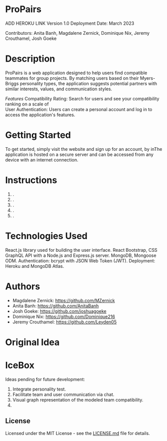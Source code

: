 # ProPairs
ADD HEROKU LINK
Version 1.0
Deployment Date: March 2023

Contributors: Anita Banh, Magdalene Zernick, Dominique Nix, Jeremy Crouthamel, Josh Goeke
 

# Description

ProPairs is a web application designed to help users find compatible teammates for group projects. By matching users based on their Myers-Briggs personality types, the application suggests potential partners with similar interests, values, and communication styles.

*Features*
Compatibility Rating: Search for users and see your compatibility ranking on a scale of  
User Authentication: Users can create a personal account and log in to access the application's features.

# Getting Started

To get started, simply visit the website and sign up for an account, by inThe application is hosted on a secure server and can be accessed from any device with an internet connection.

# Instructions

1. .
2. .
3. . 
4. .
5. .

# Technologies Used

React.js library used for building the user interface.
React Bootstrap, CSS
GraphQL API with a Node.js and Express.js server.
MongoDB, Mongoose ODM.
Authentication: bcrypt with JSON Web Token (JWT). 
Deployment: Heroku and MongoDB Atlas.

# Authors

* Magdalene Zernick: https://github.com/MZernick
* Anita Banh: https://github.com/AnitaBanh
* Josh Goeke: https://github.com/joshuagoeke
* Dominique Nix: https://github.com/Dominique216
* Jeremy Crouthamel: https://github.com/Leyden05

# Original Idea


# IceBox

Ideas pending for future development:
1. Integrate personality test.
2. Facilitate team and user communication via chat.
3. Visual graph representation of the modeled team compatibility.
4. 

## License

Licensed under the MIT License - see the [LICENSE.md](https://github.com/MZernick/Project-Partners/blob/main/LICENSE) file for details.